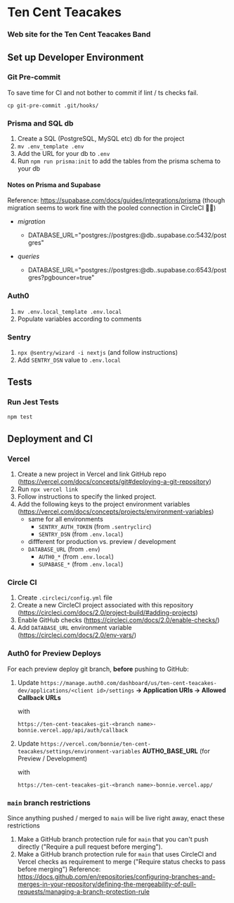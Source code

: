 # Ten Cent Teacakes

### Web site for the Ten Cent Teacakes Band

## Set up Developer Environment

### Git Pre-commit

To save time for CI and not bother to commit if lint / ts checks fail.

`cp git-pre-commit .git/hooks/`

### Prisma and SQL db

1. Create a SQL (PostgreSQL, MySQL etc) db for the project
1. `mv .env_template .env`
1. Add the URL for your db to `.env`
1. Run `npm run prisma:init` to add the tables from the prisma schema to your db

#### Notes on Prisma and Supabase

Reference: https://supabase.com/docs/guides/integrations/prisma
(though migration seems to work fine with the pooled connection in CircleCI 🤷‍♀️)

- _migration_

  - DATABASE_URL="postgres://postgres:<password>@db.<db id>.supabase.co:5432/postgres"

- _queries_
  - DATABASE_URL="postgres://postgres:<password>@db.<db id>.supabase.co:6543/postgres?pgbouncer=true"

### Auth0

1. `mv .env.local_template .env.local`
1. Populate variables according to comments

### Sentry

1. `npx @sentry/wizard -i nextjs` (and follow instructions)
1. Add `SENTRY_DSN` value to `.env.local`

## Tests

### Run Jest Tests

```bash
npm test
```

## Deployment and CI

### Vercel

1. Create a new project in Vercel and link GitHub repo (https://vercel.com/docs/concepts/git#deploying-a-git-repository)
1. Run `npx vercel link`
1. Follow instructions to specify the linked project.
1. Add the following keys to the project environment variables (https://vercel.com/docs/concepts/projects/environment-variables)
   - same for all environments
     - `SENTRY_AUTH_TOKEN` (from `.sentryclirc`)
     - `SENTRY_DSN` (from `.env.local`)
   - diffferent for production vs. preview / development
   - `DATABASE_URL` (from `.env`)
     - `AUTH0_*` (from `.env.local`)
     - `SUPABASE_*` (from `.env.local`)

### Circle CI

1. Create `.circleci/config.yml` file
1. Create a new CircleCI project associated with this repository (https://circleci.com/docs/2.0/project-build/#adding-projects)
1. Enable GitHub checks (https://circleci.com/docs/2.0/enable-checks/)
1. Add `DATABASE_URL` environment variable (https://circleci.com/docs/2.0/env-vars/)

### Auth0 for Preview Deploys

For each preview deploy git branch, **before** pushing to GitHub:

1. Update `https://manage.auth0.com/dashboard/us/ten-cent-teacakes-dev/applications/<client id>/settings` **-> Application URIs -> Allowed Callback URLs**

   with

   `https://ten-cent-teacakes-git-<branch name>-bonnie.vercel.app/api/auth/callback`

1. Update `https://vercel.com/bonnie/ten-cent-teacakes/settings/environment-variables` **AUTH0_BASE_URL** (for Preview / Development)

   with

   `https://ten-cent-teacakes-git-<branch name>-bonnie.vercel.app/`

### `main` branch restrictions

Since anything pushed / merged to `main` will be live right away, enact these restrictions

1. Make a GitHub branch protection rule for `main` that you can't push directly ("Require a pull request before merging").
1. Make a GitHub branch protection rule for `main` that uses CircleCI and Vercel checks as requirement to merge ("Require status checks to pass before merging")
   Reference: https://docs.github.com/en/repositories/configuring-branches-and-merges-in-your-repository/defining-the-mergeability-of-pull-requests/managing-a-branch-protection-rule
